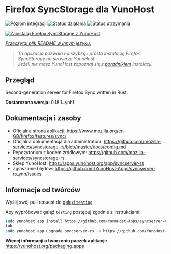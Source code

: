 <!--
To README zostało automatycznie wygenerowane przez <https://github.com/YunoHost/apps/tree/master/tools/readme_generator>
Nie powinno być ono edytowane ręcznie.
-->

# Firefox SyncStorage dla YunoHost

[![Poziom integracji](https://apps.yunohost.org/badge/integration/syncserver-rs)](https://ci-apps.yunohost.org/ci/apps/syncserver-rs/)
![Status działania](https://apps.yunohost.org/badge/state/syncserver-rs)
![Status utrzymania](https://apps.yunohost.org/badge/maintained/syncserver-rs)

[![Zainstaluj Firefox SyncStorage z YunoHost](https://install-app.yunohost.org/install-with-yunohost.svg)](https://install-app.yunohost.org/?app=syncserver-rs)

*[Przeczytaj plik README w innym języku.](./ALL_README.md)*

> *Ta aplikacja pozwala na szybką i prostą instalację Firefox SyncStorage na serwerze YunoHost.*  
> *Jeżeli nie masz YunoHost zapoznaj się z [poradnikiem](https://yunohost.org/install) instalacji.*

## Przegląd

Second-generation server for Firefox Sync written in Rust.


**Dostarczona wersja:** 0.18.1~ynh1
## Dokumentacja i zasoby

- Oficjalna strona aplikacji: <https://www.mozilla.org/en-GB/firefox/features/sync/>
- Oficjalna dokumentacja dla administratora: <https://github.com/mozilla-services/syncstorage-rs/blob/master/docs/config.md>
- Repozytorium z kodem źródłowym: <https://github.com/mozilla-services/syncstorage-rs>
- Sklep YunoHost: <https://apps.yunohost.org/app/syncserver-rs>
- Zgłaszanie błędów: <https://github.com/YunoHost-Apps/syncserver-rs_ynh/issues>

## Informacje od twórców

Wyślij swój pull request do [gałęzi `testing`](https://github.com/YunoHost-Apps/syncserver-rs_ynh/tree/testing).

Aby wypróbować gałąź `testing` postępuj zgodnie z instrukcjami:

```bash
sudo yunohost app install https://github.com/YunoHost-Apps/syncserver-rs_ynh/tree/testing --debug
lub
sudo yunohost app upgrade syncserver-rs -u https://github.com/YunoHost-Apps/syncserver-rs_ynh/tree/testing --debug
```

**Więcej informacji o tworzeniu paczek aplikacji:** <https://yunohost.org/packaging_apps>
